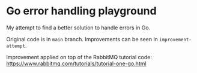 # Go error handling playground

My attempt to find a better solution to handle errors in Go.

Original code is in `main` branch. Improvements can be seen in `improvement-attempt`.

Improvement applied on top of the RabbitMQ tutorial code: https://www.rabbitmq.com/tutorials/tutorial-one-go.html
